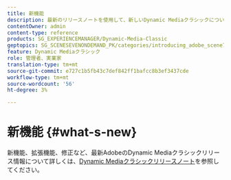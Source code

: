 ```yaml
---
title: 新機能
description: 最新のリリースノートを使用して、新しいDynamic Mediaクラシックについて説明します。
contentOwner: admin
content-type: reference
products: SG_EXPERIENCEMANAGER/Dynamic-Media-Classic
geptopics: SG_SCENESEVENONDEMAND_PK/categories/introducing_adobe_scene7
feature: Dynamic Mediaクラシック
role: 管理者、実業家
translation-type: tm+mt
source-git-commit: e727c1b5fb43c7def842ff1bafcc8b3ef3437cde
workflow-type: tm+mt
source-wordcount: '56'
ht-degree: 3%

---
```



# 新機能 {#what-s-new}

新機能、拡張機能、修正など、最新AdobeのDynamic Mediaクラシックリリース情報について詳しくは、[Dynamic Mediaクラシックリリースノート](https://experienceleague.adobe.com/docs/dynamic-media-developer-resources/release-notes/s7rn2017.html)を参照してください。
